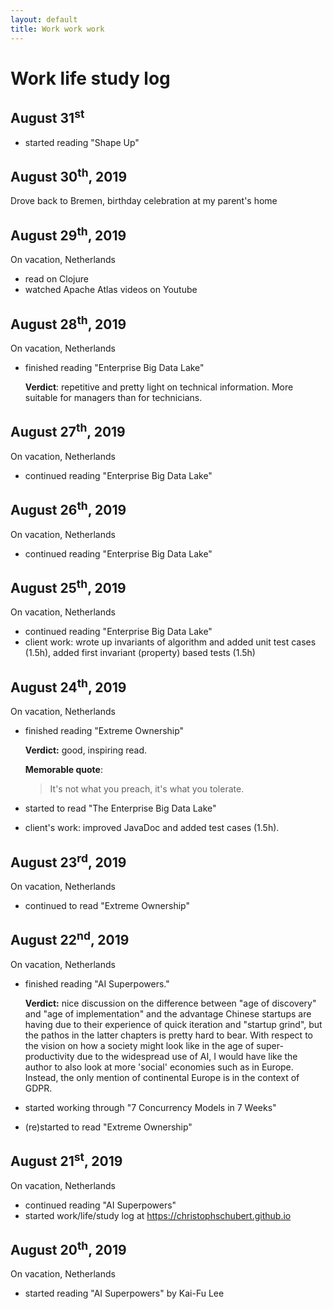 ```yaml
---
layout: default
title: Work work work
---
```


# Work life study log

## August 31<sup>st</sup>
- started reading "Shape Up"

## August 30<sup>th</sup>, 2019
Drove back to Bremen, birthday celebration at my parent's home

## August 29<sup>th</sup>, 2019
On vacation, Netherlands
- read on Clojure
- watched Apache Atlas videos on Youtube

## August 28<sup>th</sup>, 2019
On vacation, Netherlands
- finished reading "Enterprise Big Data Lake"

	**Verdict**: repetitive and pretty light on technical information. More suitable for managers than for technicians.

## August 27<sup>th</sup>, 2019

On vacation, Netherlands
- continued reading "Enterprise Big Data Lake"

## August 26<sup>th</sup>, 2019

On vacation, Netherlands
- continued reading "Enterprise Big Data Lake"

## August 25<sup>th</sup>, 2019

On vacation, Netherlands

- continued reading "Enterprise Big Data Lake"
- client work: wrote up invariants of algorithm and added unit test cases (1.5h), added first invariant (property) based tests (1.5h)

## August 24<sup>th</sup>, 2019

On vacation, Netherlands

- finished reading "Extreme Ownership"

	**Verdict:** good, inspiring read.

	**Memorable quote**:
	> It's not what you preach, it's what you tolerate.

- started to read "The Enterprise Big Data Lake"
- client's work: improved JavaDoc and added test cases (1.5h).

## August 23<sup>rd</sup>, 2019

On vacation, Netherlands

- continued to read "Extreme Ownership"

## August 22<sup>nd</sup>, 2019

On vacation, Netherlands

- finished reading "AI Superpowers."

	**Verdict:** nice discussion on the difference between "age of discovery" and "age of implementation" and the advantage Chinese startups are having due to their experience of quick iteration and "startup grind", but the pathos in the latter chapters is pretty hard to bear. With respect to the vision on how a society might look like in the age of super-productivity due to the widespread use of AI, I would have like the author to also look at more 'social' economies such as in Europe. Instead, the only mention of continental Europe is in the context of GDPR.
- started working through "7 Concurrency Models in 7 Weeks"
- (re)started to read "Extreme Ownership"

## August 21<sup>st</sup>, 2019

On vacation, Netherlands

- continued reading "AI Superpowers"
- started work/life/study log at https://christophschubert.github.io

## August 20<sup>th</sup>, 2019

On vacation, Netherlands

-  started reading "AI Superpowers" by Kai-Fu Lee

